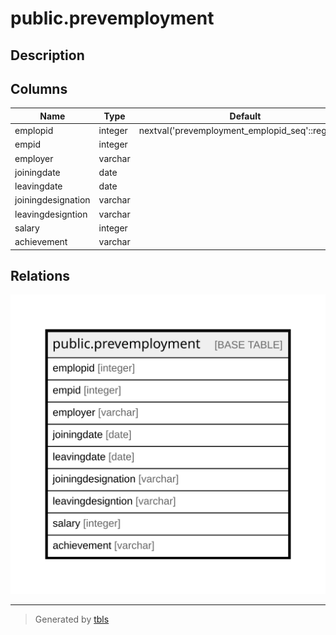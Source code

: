 # public.prevemployment

## Description

## Columns

| Name | Type | Default | Nullable | Children | Parents | Comment |
| ---- | ---- | ------- | -------- | -------- | ------- | ------- |
| emplopid | integer | nextval('prevemployment_emplopid_seq'::regclass) | false |  |  |  |
| empid | integer |  | true |  |  |  |
| employer | varchar |  | true |  |  |  |
| joiningdate | date |  | true |  |  |  |
| leavingdate | date |  | true |  |  |  |
| joiningdesignation | varchar |  | true |  |  |  |
| leavingdesigntion | varchar |  | true |  |  |  |
| salary | integer |  | true |  |  |  |
| achievement | varchar |  | true |  |  |  |

## Relations

![er](public.prevemployment.svg)

---

> Generated by [tbls](https://github.com/k1LoW/tbls)

